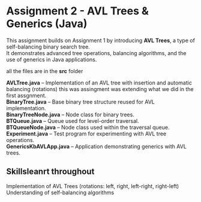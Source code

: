 # Assignment 2 - AVL Trees & Generics (Java)

This assignment builds on Assignment 1 by introducing **AVL Trees**, a type of self-balancing binary search tree.  
It demonstrates advanced tree operations, balancing algorithms, and the use of generics in Java applications. 

all the files are in the **src** folder  
  
**AVLTree.java** – Implementation of an AVL tree with insertion and automatic balancing (rotations) this was assingment was extending what we did in the first assgnment.    
**BinaryTree.java** – Base binary tree structure reused for AVL implementation.  
**BinaryTreeNode.java** – Node class for binary trees.  
**BTQueue.java** – Queue used for level-order traversal.  
**BTQueueNode.java** – Node class used within the traversal queue.  
**Experiment.java** – Test program for experimenting with AVL tree operations.  
**GenericsKbAVLApp.java** – Application demonstrating generics with AVL trees.  

## Skillsleanrt throughout
Implementation of AVL Trees (rotations: left, right, left-right, right-left)  
Understanding of self-balancing algorithms  
